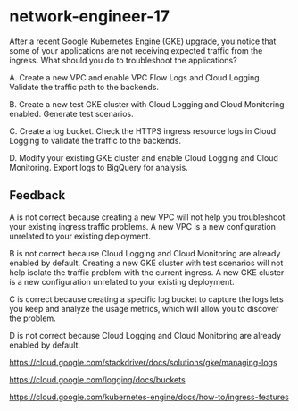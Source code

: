 # network-engineer-17

After a recent Google Kubernetes Engine (GKE) upgrade, you notice that some of your applications are not receiving expected traffic from the ingress. What should you do to troubleshoot the applications?

A. Create a new VPC and enable VPC Flow Logs and Cloud Logging. Validate the traffic path to the backends.

B. Create a new test GKE cluster with Cloud Logging and Cloud Monitoring enabled. Generate test scenarios.

C. Create a log bucket. Check the HTTPS ingress resource logs in Cloud Logging to validate the traffic to the backends.

D. Modify your existing GKE cluster and enable Cloud Logging and Cloud Monitoring. Export logs to BigQuery for analysis.

## Feedback

A is not correct because creating a new VPC will not help you troubleshoot your existing ingress traffic problems. A new VPC is a new configuration unrelated to your existing deployment.

B is not correct because Cloud Logging and Cloud Monitoring are already enabled by default. Creating a new GKE cluster with test scenarios will not help isolate the traffic problem with the current ingress. A new GKE cluster is a new configuration unrelated to your existing deployment.

C is correct because creating a specific log bucket to capture the logs lets you keep and analyze the usage metrics, which will allow you to discover the problem.

D is not correct because Cloud Logging and Cloud Monitoring are already enabled by default.

https://cloud.google.com/stackdriver/docs/solutions/gke/managing-logs

https://cloud.google.com/logging/docs/buckets

https://cloud.google.com/kubernetes-engine/docs/how-to/ingress-features